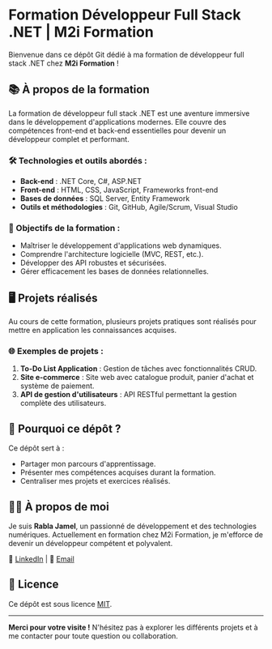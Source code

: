 # Formation Développeur Full Stack .NET \| M2i Formation

Bienvenue dans ce dépôt Git dédié à ma formation de développeur full stack .NET chez **M2i Formation** !

## 📚 À propos de la formation

La formation de développeur full stack .NET est une aventure immersive dans le développement d'applications modernes. Elle couvre des compétences front-end et back-end essentielles pour devenir un développeur complet et performant.

### 🛠️ Technologies et outils abordés :
- **Back-end** : .NET Core, C#, ASP.NET
- **Front-end** : HTML, CSS, JavaScript, Frameworks front-end
- **Bases de données** : SQL Server, Entity Framework
- **Outils et méthodologies** : Git, GitHub, Agile/Scrum, Visual Studio

### 🌟 Objectifs de la formation :
- Maîtriser le développement d'applications web dynamiques.
- Comprendre l'architecture logicielle (MVC, REST, etc.).
- Développer des API robustes et sécurisées.
- Gérer efficacement les bases de données relationnelles.

## 🖥️ Projets réalisés

Au cours de cette formation, plusieurs projets pratiques sont réalisés pour mettre en application les connaissances acquises.

### 🌐 Exemples de projets :
1. **To-Do List Application** : Gestion de tâches avec fonctionnalités CRUD.
2. **Site e-commerce** : Site web avec catalogue produit, panier d'achat et système de paiement.
3. **API de gestion d'utilisateurs** : API RESTful permettant la gestion complète des utilisateurs.

## 🚀 Pourquoi ce dépôt ?

Ce dépôt sert à :
- Partager mon parcours d'apprentissage.
- Présenter mes compétences acquises durant la formation.
- Centraliser mes projets et exercices réalisés.

## 👨‍💻 À propos de moi

Je suis **Rabla Jamel**, un passionné de développement et des technologies numériques. Actuellement en formation chez M2i Formation, je m'efforce de devenir un développeur compétent et polyvalent.

🔗 [LinkedIn](https://www.linkedin.com/in/jamel-rabla/) | 📧 [Email](mailto:jamelrablapro@gmail.com)

## 📄 Licence

Ce dépôt est sous licence [MIT](https://opensource.org/licenses/MIT).

---

**Merci pour votre visite !** N'hésitez pas à explorer les différents projets et à me contacter pour toute question ou collaboration.